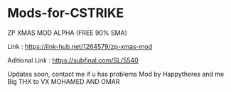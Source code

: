 # Mods-for-CSTRIKE

ZP XMAS MOD ALPHA (FREE 90% SMA)

Link : https://link-hub.net/1264579/zp-xmas-mod

Aditional Link : https://subfinal.com/SL/5540

Updates soon, contact me if u has problems
Mod by Happytheres and me
Big THX to VX MOHAMED AND OMAR
